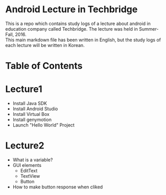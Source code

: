 # Android Lecture in Techbridge

This is a repo which contains study logs of a lecture about android in education company called Techbridge. The lecture was held in Summer-Fall, 2016.  
This main markdown file has been written in English, but the study logs of each lecture will be written in Korean.  

# Table of Contents

# Lecture1
- Install Java SDK
- Install Android Studio
- Install Virtual Box
- Install genymotion
- Launch "Hello World" Project

# Lecture2
- What is a variable?
- GUI elements
    - EditText
    - TextView
    - Button
- How to make button response when cliked
